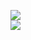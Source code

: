 [![](https://img.shields.io/badge/Made%20With-Github%20Spray-lightgrey.svg?style=for-the-badge&logo=github)](https://github.com/Annihil/github-spray#5493)  
[![](https://i.imgur.com/2DrTn0Z.gif)](https://github.com/Annihil/github-spray)
